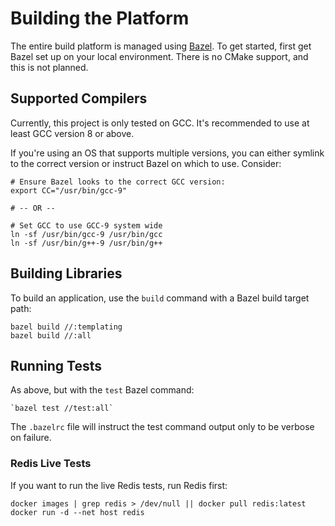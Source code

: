 Building the Platform
=====================
The entire build platform is managed using [Bazel](https://bazel.build/). To get started, first get Bazel set up on your
local environment. There is no CMake support, and this is not planned.

Supported Compilers
-------------------
Currently, this project is only tested on GCC. It's recommended to use at least GCC version 8 or above.

If you're using an OS that supports multiple versions, you can either symlink to the correct version or instruct Bazel
on which to use. Consider:

    # Ensure Bazel looks to the correct GCC version:
    export CC="/usr/bin/gcc-9"
    
    # -- OR -- 

    # Set GCC to use GCC-9 system wide
    ln -sf /usr/bin/gcc-9 /usr/bin/gcc
    ln -sf /usr/bin/g++-9 /usr/bin/g++


Building Libraries
------------------
To build an application, use the `build` command with a Bazel build target path:

    bazel build //:templating
    bazel build //:all
    

Running Tests
-------------
As above, but with the `test` Bazel command:

    `bazel test //test:all`

The `.bazelrc` file will instruct the test command output only to be verbose on failure.

### Redis Live Tests
If you want to run the live Redis tests, run Redis first:

    docker images | grep redis > /dev/null || docker pull redis:latest
    docker run -d --net host redis
